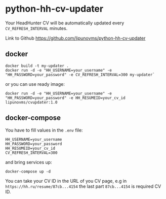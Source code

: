 # python-hh-cv-updater

Your HeadHunter CV will be automatically updated every `CV_REFRESH_INTERVAL` minutes.

Link to Github https://github.com/lipunovms/python-hh-cv-updater

## docker

```
docker build -t my-updater .
docker run -d -e "HH_USERNAME=your_username" -e "HH_PASSWORD=your_password" -e CV_REFRESH_INTERVAL=300 my-updater`
```
or you can use ready image:

```
docker run -d -e "HH_USERNAME=your_username" -e "HH_PASSWORD=your_password" -e HH_RESUMEID=your_cv_id lipunovms/cvupdater:1.0
```

## docker-compose

You have to fill values in the `.env` file:
```
HH_USERNAME=your_username
HH_PASSWORD=your_password
HH_RESUMEID=your_cv_id
CV_REFRESH_INTERVAL=300
```
and bring services up:
```
docker-compose up -d
```

You can take your CV ID in the URL of you CV page, e.g in `https://hh.ru/resume/87cb...4154` the last part `87cb...4154` is required CV ID.
